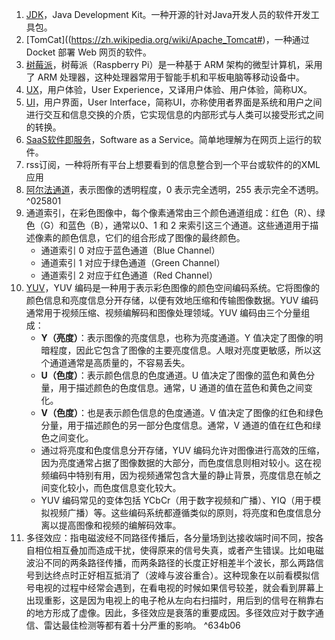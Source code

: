 1. [JDK](https://zh.wikipedia.org/wiki/JDK)，Java Development Kit。一种开源的针对Java开发人员的软件开发工具包。
2. [TomCat]((https://zh.wikipedia.org/wiki/Apache_Tomcat#)，一种通过 Docket 部署 Web 网页的软件。
3. [树莓派](https://zh.wikipedia.org/wiki/树莓派)，树莓派（Raspberry Pi）是一种基于 ARM 架构的微型计算机，采用了 ARM 处理器，这种处理器常用于智能手机和平板电脑等移动设备中。
4. [UX](https://zh.wikipedia.org/wiki/%E4%BD%BF%E7%94%A8%E8%80%85%E7%B6%93%E9%A9%97)，用户体验，User Experience，又译用户体验、用户体验，简称UX。
5. [UI](https://zh.wikipedia.org/wiki/%E7%94%A8%E6%88%B7%E7%95%8C%E9%9D%A2)，用户界面，User Interface，简称UI，亦称使用者界面是系统和用户之间进行交互和信息交换的介质，它实现信息的内部形式与人类可以接受形式之间的转换。
5. [SaaS软件即服务](https://zh.wikipedia.org/wiki/软件即服务)，Software as a Service。简单地理解为在网页上运行的软件。
6. rss订阅，一种将所有平台上想要看到的信息整合到一个平台或软件的的XML应用
7. [阿尔法通道](https://zh.wikipedia.org/zh-cn/%E9%98%BF%E5%B0%94%E6%B3%95%E9%80%9A%E9%81%93)，表示图像的透明程度，0 表示完全透明，255 表示完全不透明。 ^025801
8. 通道索引，在彩色图像中，每个像素通常由三个颜色通道组成：红色（R）、绿色（G）和蓝色（B），通常以0、1 和 2 来索引这三个通道。这些通道用于描述像素的颜色信息，它们的组合形成了图像的最终颜色。
	- 通道索引 0 对应于蓝色通道（Blue Channel）
	- 通道索引 1 对应于绿色通道（Green Channel）
	- 通道索引 2 对应于红色通道（Red Channel）
9. [YUV](https://zh.wikipedia.org/wiki/YUV#YUV%E8%BD%89RGB)，YUV 编码是一种用于表示彩色图像的颜色空间编码系统。它将图像的颜色信息和亮度信息分开存储，以便有效地压缩和传输图像数据。YUV 编码通常用于视频压缩、视频编解码和图像处理领域。YUV 编码由三个分量组成：
	- **Y（亮度）**：表示图像的亮度信息，也称为亮度通道。Y 值决定了图像的明暗程度，因此它包含了图像的主要亮度信息。人眼对亮度更敏感，所以这个通道通常是高质量的，不容易丢失。
	- **U（色度）**：表示颜色信息的色度通道。U 值决定了图像的蓝色和黄色分量，用于描述颜色的色度信息。通常，U 通道的值在蓝色和黄色之间变化。
	- **V（色度）**：也是表示颜色信息的色度通道。V 值决定了图像的红色和绿色分量，用于描述颜色的另一部分色度信息。通常，V 通道的值在红色和绿色之间变化。
	- 通过将亮度和色度信息分开存储，YUV 编码允许对图像进行高效的压缩，因为亮度通常占据了图像数据的大部分，而色度信息则相对较小。这在视频编码中特别有用，因为视频通常包含大量的静止背景，亮度信息在帧之间变化较小，而色度信息变化较大。
	- YUV 编码常见的变体包括 YCbCr（用于数字视频和广播）、YIQ（用于模拟视频广播）等。这些编码系统都遵循类似的原则，将亮度和色度信息分离以提高图像和视频的编解码效率。
10. 多径效应：指电磁波经不同路径传播后，各分量场到达接收端时间不同，按各自相位相互叠加而造成干扰，使得原来的信号失真，或者产生错误。比如电磁波沿不同的两条路径传播，而两条路径的长度正好相差半个波长，那么两路信号到达终点时正好相互抵消了（波峰与波谷重合）。这种现象在以前看模拟信号电视的过程中经常会遇到，在看电视的时候如果信号较差，就会看到屏幕上出现重影，这是因为电视上的电子枪从左向右扫描时，用后到的信号在稍靠右的地方形成了虚像。因此，多径效应是衰落的重要成因。多径效应对于数字通信、雷达最佳检测等都有着十分严重的影响。 ^634b06